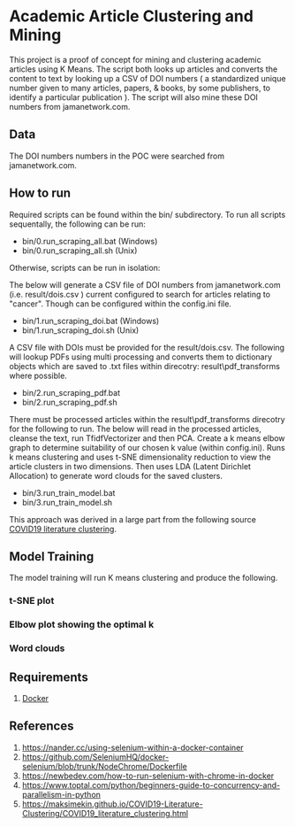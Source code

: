 
# Academic Article Clustering and Mining 

This project is a proof of concept for mining and clustering academic articles using K Means. The script both looks up articles and converts the content to text by looking up a CSV of DOI numbers ( a standardized unique number given to many articles, papers, & books, by some publishers, to identify a particular publication ). The script will also mine these DOI numbers from jamanetwork.com. 

## Data

The DOI numbers numbers in the POC were searched from jamanetwork.com.

## How to run
Required scripts can be found within the bin/ subdirectory.
To run all scripts sequentally, the following can be run:

 - bin/0.run_scraping_all.bat (Windows)
 - bin/0.run_scraping_all.sh (Unix)

Otherwise, scripts can be run in isolation:

The below will generate a CSV file of DOI numbers from jamanetwork.com (i.e. result/dois.csv ) current configured to search for articles relating to "cancer". Though can be configured within the config.ini file. 

 - bin/1.run_scraping_doi.bat (Windows) 
 - bin/1.run_scraping_doi.sh (Unix)

A CSV file with DOIs must be provided for the result/dois.csv. The following will lookup PDFs using multi processing and converts them to dictionary objects which are saved to .txt files within direcotry: result\pdf_transforms where possible. 
- bin/2.run_scraping_pdf.bat
- bin/2.run_scraping_pdf.sh 

There must be processed articles within the result\pdf_transforms direcotry for the following to run. The below will read in the processed articles, cleanse the text, run TfidfVectorizer and then PCA. Create a k means elbow graph to determine suitability of our chosen k value (within config.ini). Runs k means clustering and uses t-SNE dimensionality reduction to view the article clusters in two dimensions. Then uses LDA (Latent Dirichlet Allocation) to generate word clouds for the saved clusters. 
 
- bin/3.run_train_model.bat
- bin/3.run_train_model.sh

This approach was derived in a large part from the following source [COVID19 literature clustering](https://maksimekin.github.io/COVID19-Literature-Clustering/COVID19_literature_clustering.html).

## Model Training

The model training will run K means clustering and produce the following.

### t-SNE plot 

### Elbow plot showing the optimal k 

### Word clouds 


## Requirements
 1.  [Docker](https://www.docker.com/products/personal)  
## References 
 1. https://nander.cc/using-selenium-within-a-docker-container
 2. https://github.com/SeleniumHQ/docker-selenium/blob/trunk/NodeChrome/Dockerfile
 3. https://newbedev.com/how-to-run-selenium-with-chrome-in-docker
 4. https://www.toptal.com/python/beginners-guide-to-concurrency-and-parallelism-in-python
 6. https://maksimekin.github.io/COVID19-Literature-Clustering/COVID19_literature_clustering.html
